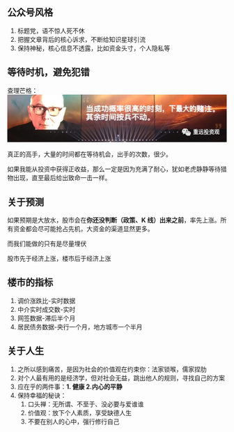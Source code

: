 ## 公众号风格

1. 标题党，语不惊人死不休
2. 把握文章背后的核心诉求，不断给知识星球引流
3. 保持神秘，核心信息不透露，比如资金头寸，个人隐私等

## 等待时机，避免犯错
查理芒格：
![](attachments/Pasted%20image%2020241008113126.png)

真正的高手，大量的时间都在等待机会，出手的次数，很少。

如果我能从投资中获得正收益，那么一定是因为充满了耐心，犹如老虎静静等待猎物出现，直至最后给出致命一击一样。


## 关于预测

如果预期是大放水，股市会在**你还没判断（政策、K 线）出来之前**，率先上涨。所有资金都会尽可能抢占先机，大资金的渠道显然更多。

而我们能做的只有是尽量埋伏

股市先于经济上涨，楼市后于经济上涨

## 楼市的指标

1. 调价涨跌比-实时数据
2. 中介实时成交数-实时
3. 网签数据-滞后半个月
4. 居民债务数据-央行一个月，地方城市一个半月

## 关于人生

1. 之所以感到痛苦，是因为社会的价值观在约束你：法家锁喉，儒家捏肋
2. 对个人最有用的是经济学，但对社会无益，跳出他人的规则，寻找自己的方案
3. 应在乎的两件事：**1. 健康 2.内心的平静**
4. 保持幸福的秘诀：
	1. 口头禅：无所谓、不至于、没必要与爱谁谁
	2. 价值观：放下个人素质，享受缺德人生
	3. 不要在别人的心中，强行修行自己

